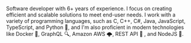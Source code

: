 Software developer with 6+ years of experience. I focus on creating efficient and scalable solutions to meet end-user needs. I work with a variety of programming languages, such as C, C++, C#, Java, JavaScript, TypeScript, and Python 🐍, and I'm also proficient in modern technologies like Docker 🐳, GraphQL 🔍, Amazon AWS 🌩️, REST API 📡 , and NodeJS 🚀.
